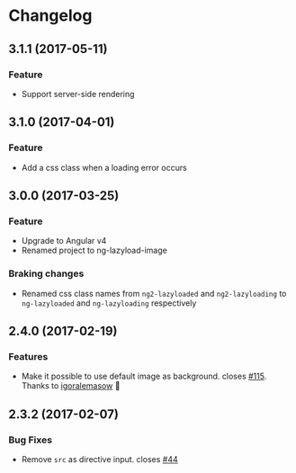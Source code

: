 # Changelog

## 3.1.1 (2017-05-11)

### Feature
* Support server-side rendering

## 3.1.0 (2017-04-01)

### Feature
* Add a css class when a loading error occurs

## 3.0.0 (2017-03-25)

### Feature
* Upgrade to Angular v4
* Renamed project to ng-lazyload-image

### Braking changes
* Renamed css class names from `ng2-lazyloaded` and `ng2-lazyloading` to `ng-lazyloaded` and `ng-lazyloading` respectively

## 2.4.0 (2017-02-19)

### Features
* Make it possible to use default image as background. closes [#115](https://github.com/tjoskar/ng-lazyload-image/issues/115). Thanks to [igoralemasow](https://github.com/igoralemasow) :tada:

## 2.3.2 (2017-02-07)

### Bug Fixes
* Remove `src` as directive input. closes [#44](https://github.com/tjoskar/ng-lazyload-image/issues/44)
